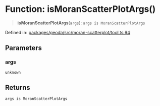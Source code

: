 # Function: isMoranScatterPlotArgs()

> **isMoranScatterPlotArgs**(`args`): `args is MoranScatterPlotArgs`

Defined in: [packages/geoda/src/moran-scatterplot/tool.ts:94](https://github.com/GeoDaCenter/openassistant/blob/a9f2271d1019f6c25c10dd4b3bdb64fcf16999b2/packages/geoda/src/moran-scatterplot/tool.ts#L94)

## Parameters

### args

`unknown`

## Returns

`args is MoranScatterPlotArgs`
